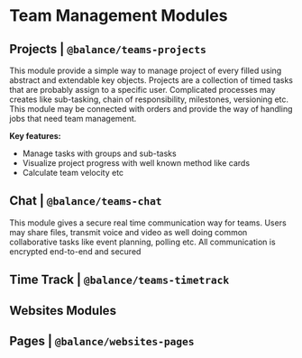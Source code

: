 # Team Management Modules

## Projects | `@balance/teams-projects`

This module provide a simple way to manage project of every filled using abstract and extendable key objects. Projects are a collection of timed tasks that are probably assign to a specific user. Complicated processes may creates like sub-tasking, chain of responsibility, milestones, versioning etc. This module may be connected with orders and provide the way of handling jobs that need team management.

**Key features:**

- Manage tasks with groups and sub-tasks
- Visualize project progress with well known method like cards
- Calculate team velocity etc

## Chat | `@balance/teams-chat`

This module gives a secure real time communication way for teams. Users may share files, transmit voice and video as well doing common collaborative tasks like event planning, polling etc. All communication is encrypted end-to-end and secured 

## Time Track | `@balance/teams-timetrack`

## Websites Modules

## Pages | `@balance/websites-pages`
